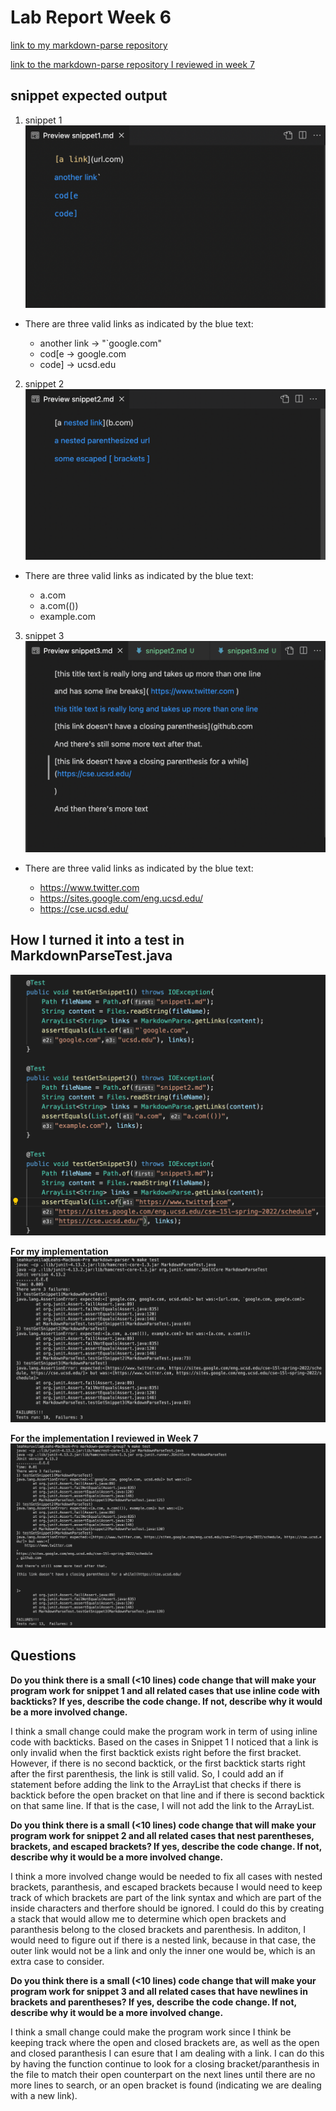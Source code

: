 # Lab Report Week 6


[link to my markdown-parse repository](https://github.com/leahkuruvila/markdown-parser)

[link to the markdown-parse repository I reviewed in week 7](https://github.com/21KennethTran/markdown-parser)

## snippet expected output
1. snippet 1
![Image](snip1.png)
- There are three valid links as indicated by the blue text:

    - another link -> "`google.com"
    - cod[e -> google.com
    - code] -> ucsd.edu
2. snippet 2
![Image](snip2.png)
- There are three valid links as indicated by the blue text:

    - a.com
    - a.com(())
    - example.com
3. snippet 3
![Image](snip3.png)
- There are three valid links as indicated by the blue text:

    - https://www.twitter.com
    - https://sites.google.com/eng.ucsd.edu/
    - https://cse.ucsd.edu/


## How I turned it into a test in MarkdownParseTest.java

![Image](addedttests.png)

**For my implementation**
![Image](mine_.png)

**For the implementation I reviewed in Week 7**
![Image](group_7.png)


## Questions

**Do you think there is a small (<10 lines) code change that will make your program work for snippet 1 and all related cases that use inline code with backticks? If yes, describe the code change. If not, describe why it would be a more involved change.**

I think a small change could make the program work in term of using inline code with backticks. Based on the cases in Snippet 1 I noticed that a link is only invalid when the first backtick exists right before the first bracket. However, if there is no second backtick, or the first backtick starts right after the first parenthesis, the link is still valid. So, I could add an if statement before adding the link to the ArrayList that checks if there is backtick before the open bracket on that line and if there is second backtick on that same line. If that is the case, I will not add the link to the ArrayList.


**Do you think there is a small (<10 lines) code change that will make your program work for snippet 2 and all related cases that nest parentheses, brackets, and escaped brackets? If yes, describe the code change. If not, describe why it would be a more involved change.**

I think a more involved change would be needed to fix all cases with nested brackets, paranthesis, and escaped brackets because I would need to keep track of which brackets are part of the link syntax and which are part of the inside characters and therfore should be ignored. I could do this by creating a stack that would allow me to determine which open brackets and paranthesis belong to the closed brackets and parenthesis. In additon, I would need to figure out if there is a nested link, because in that case, the outer link would not be a link and only the inner one would be, which is an extra case to consider.

**Do you think there is a small (<10 lines) code change that will make your program work for snippet 3 and all related cases that have newlines in brackets and parentheses? If yes, describe the code change. If not, describe why it would be a more involved change.**

I think a small change could make the program work since I think be keeping track where the open and closed brackets are, as well as the open and closed paranthesis I can esure that I am dealing with a link. I can do this by having the function continue to look for a closing bracket/paranthesis in the file to match their open counterpart on the next lines until there are no more lines to search, or an open bracket is found (indicating we are dealing with a new link). 


